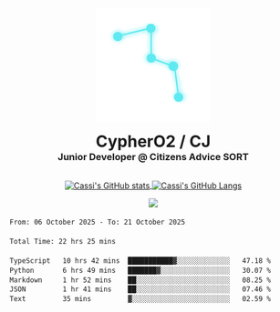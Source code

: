 <p align="center">
  <img src=Test(1).png alt="Logo Image" width="40%"/>
</p>
<h1 align="center" style="margin: 0 auto 0 auto;">CypherO2 / CJ</h1>
<h3 align="center" style="margin: 0 auto 0 auto;">Junior Developer @ Citizens Advice SORT</h3>
<br/>
<p align="center">
<a href="https://github.com/CypherO2">
  <img width="60%" align="center" src="https://github-readme-stats.vercel.app/api?username=CypherO2&show_icons=true&card_width=200&text_color=ffffff&icon_color=00ffff&bg_color=1c1917&title_color=00ffff" alt="Cassi's GitHub stats"/>
</a>
<a href="https://github.com/CypherO2">
  <img width="39%" align="center" src="https://github-readme-stats.vercel.app/api/top-langs?username=CypherO2&layout=compact&langs_count=8&card_width=100&text_color=ffffff&bg_color=1c1917&title_color=00ffff" alt="Cassi's GitHub Langs" />
</a>
</p>
<p align=center>
  <img src="https://github-readme-activity-graph.vercel.app/graph?username=CypherO2&theme=react&bg_color=1c1917&hide_border=false" width="99%"/>
</p>
<!--START_SECTION:waka-->

```txt
From: 06 October 2025 - To: 21 October 2025

Total Time: 22 hrs 25 mins

TypeScript   10 hrs 42 mins  ███████████▓░░░░░░░░░░░░░   47.18 %
Python       6 hrs 49 mins   ███████▓░░░░░░░░░░░░░░░░░   30.07 %
Markdown     1 hr 52 mins    ██░░░░░░░░░░░░░░░░░░░░░░░   08.25 %
JSON         1 hr 41 mins    ██░░░░░░░░░░░░░░░░░░░░░░░   07.46 %
Text         35 mins         ▓░░░░░░░░░░░░░░░░░░░░░░░░   02.59 %
```

<!--END_SECTION:waka-->
